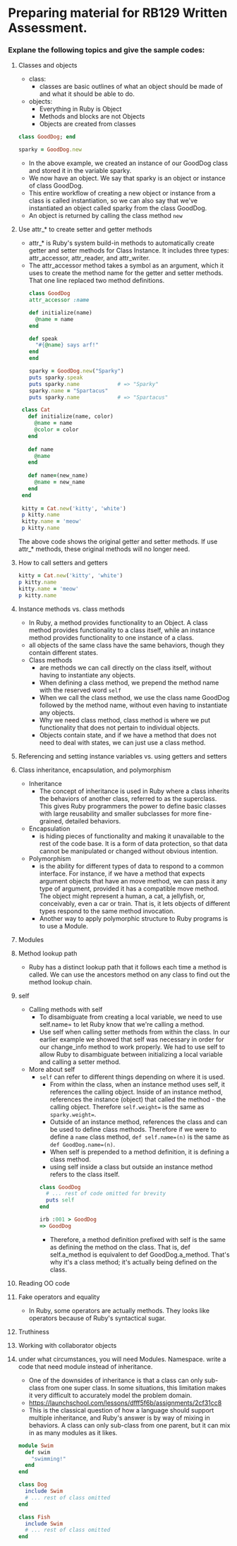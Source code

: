 # Preparing material for RB129 Written Assessment.

### Explane the following topics and give the sample codes:

1. Classes and objects
    - class:
        - classes are basic outlines of what an object should be made of and what it should be able to do.
    - objects: 
        - Everything in Ruby is Object
        - Methods and blocks are not Objects
        - Objects are created from classes
        
    ```ruby
    class GoodDog; end

    sparky = GoodDog.new
    ```
    - In the above example, we created an instance of our GoodDog class and stored it in the variable sparky. 
    - We now have an object. We say that sparky is an object or instance of class GoodDog. 
    - This entire workflow of creating a new object or instance from a class is called instantiation, so we can also say that we've instantiated an object called sparky from the class GoodDog.
    - An object is returned by calling the class method `new`
    
2. Use attr_* to create setter and getter methods
    - attr_* is Ruby's system build-in methods to automatically create getter and setter methods for Class Instance. It includes three types: attr_accessor, attr_reader, and attr_writer.
    - The attr_accessor method takes a symbol as an argument, which it uses to create the method name for the getter and setter methods. That one line replaced two method definitions.
        ```ruby
        class GoodDog
        attr_accessor :name

        def initialize(name)
          @name = name
        end

        def speak
          "#{@name} says arf!"
        end
        end

        sparky = GoodDog.new("Sparky")
        puts sparky.speak
        puts sparky.name            # => "Sparky"
        sparky.name = "Spartacus"
        puts sparky.name            # => "Spartacus"
        ``` 
   ```ruby
    class Cat
      def initialize(name, color)
        @name = name
        @color = color
      end
    
      def name
        @name
      end
    
      def name=(new_name)
        @name = new_name
      end
    end
  
    kitty = Cat.new('kitty', 'white')
    p kitty.name
    kitty.name = 'meow'
    p kitty.name
    ```
    The above code shows the original getter and setter methods. If use attr_* methods, these original methods will no longer need.

3. How to call setters and getters
    ```ruby
    kitty = Cat.new('kitty', 'white')
    p kitty.name
    kitty.name = 'meow'
    p kitty.name
    ``` 
4. Instance methods vs. class methods
    - In Ruby, a method provides functionality to an Object. A class method provides functionality to a class itself, while an instance method provides functionality to one instance of a class.
    - all objects of the same class have the same behaviors, though they contain different states.
    - Class methods
        - are methods we can call directly on the class itself, without having to instantiate any objects.
        - When defining a class method, we prepend the method name with the reserved word `self`
        - When we call the class method, we use the class name GoodDog followed by the method name, without even having to instantiate any objects.
        - Why we need class method, class method is where we put functionality that does not pertain to individual objects.
        - Objects contain state, and if we have a method that does not need to deal with states, we can just use a class method.
5. Referencing and setting instance variables vs. using getters and setters
6. Class inheritance, encapsulation, and polymorphism
    - Inheritance
        - The concept of inheritance is used in Ruby where a class inherits the behaviors of another class, referred to as the superclass. This gives Ruby programmers the power to define basic classes with large reusability and smaller subclasses for more fine-grained, detailed behaviors.
    - Encapsulation
        - is hiding pieces of functionality and making it unavailable to the rest of the code base. It is a form of data protection, so that data cannot be manipulated or changed without obvious intention.
    - Polymorphism
        - is the ability for different types of data to respond to a common interface. For instance, if we have a method that expects argument objects that have an move method, we can pass it any type of argument, provided it has a compatible move method. The object might represent a human, a cat, a jellyfish, or, conceivably, even a car or train. That is, it lets objects of different types respond to the same method invocation.
        - Another way to apply polymorphic structure to Ruby programs is to use a Module.
7. Modules
8. Method lookup path
    - Ruby has a distinct lookup path that it follows each time a method is called. We can use the ancestors method on any class to find out the method lookup chain.
9. self
    - Calling methods with self
        - To disambiguate from creating a local variable, we need to use self.name= to let Ruby know that we're calling a method.
        - Use self when calling setter methods from within the class. In our earlier example we showed that self was necessary in order for our change_info method to work properly. We had to use self to allow Ruby to disambiguate between initializing a local variable and calling a setter method.
    - More about self
        - `self` can refer to different things depending on where it is used.
            - From within the class, when an instance method uses self, it references the calling object. Inside of an instance method, references the instance (object) that called the method - the calling object. Therefore `self.weight=` is the same as `sparky.weight=`.
            - Outside of an instance method, references the class and can be used to define class methods. Therefore if we were to define a `name` class method, `def self.name=(n)` is the same as `def GoodDog.name=(n)`.
            - When self is prepended to a method definition, it is defining a class method.
            - using self inside a class but outside an instance method refers to the class itself.
            ```ruby
            class GoodDog
              # ... rest of code omitted for brevity
              puts self
            end
            ``` 
            ```ruby
            irb :001 > GoodDog
            => GoodDog
            ```
            - Therefore, a method definition prefixed with self is the same as defining the method on the class. That is, def self.a_method is equivalent to def GoodDog.a_method. That's why it's a class method; it's actually being defined on the class.
10. Reading OO code
11. Fake operators and equality
    - In Ruby, some operators are actually methods. They looks like operators because of Ruby's syntactical sugar.
12. Truthiness
13. Working with collaborator objects
14. under what circumstances, you will need Modules. Namespace.
write a code that need module instead of inheritance.
    - One of the downsides of inheritance is that a class can only sub-class from one super class. In some situations, this limitation makes it very difficult to accurately model the problem domain. 
    - https://launchschool.com/lessons/dfff5f6b/assignments/2cf31cc8
    - This is the classical question of how a language should support multiple inheritance, and Ruby's answer is by way of mixing in behaviors. A class can only sub-class from one parent, but it can mix in as many modules as it likes.
    ```ruby
    module Swim
      def swim
        "swimming!"
      end
    end
    
    class Dog
      include Swim
      # ... rest of class omitted
    end
    
    class Fish
      include Swim
      # ... rest of class omitted
    end
    ```

